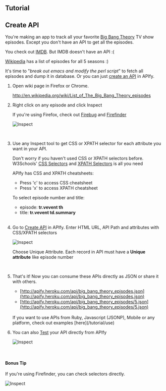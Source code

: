 <script type="text/javascript">
    mixpanel.track("CreateTutorial");
</script>
## Tutorial

## Create API

You're making an app to track all your favorite <a href="http://www.imdb.com/title/tt0898266/" target="_blank">Big Bang Theory</a> TV show episodes. Except you don't have an API to get all the episodes.  

You check out <a href="http://www.imdb.com/title/tt0898266/episodes" target="_blank">IMDB</a>. But IMDB doesn't have an API :(

<a href="http://en.wikipedia.org/wiki/List_of_The_Big_Bang_Theory_episodes" target="_blank">Wikipedia</a> has a list of episodes for all 5 seasons :)

It's time to "*break out emacs and modify the perl script*" to fetch all episodes and dump it in database. Or you can just [create an API](/resources/new) in APIfy.

1. Open wiki page in Firefox or Chrome.
  
    <a href="http://en.wikipedia.org/wiki/List_of_The_Big_Bang_Theory_episodes" target="_blank">http://en.wikipedia.org/wiki/List_of_The_Big_Bang_Theory_episodes</a>

2. Right click on any episode and click Inspect
    
    If you're using Firefox, check out [Firebug](https://addons.mozilla.org/en-US/firefox/addon/firebug/) and [Firefinder](https://addons.mozilla.org/en-US/firefox/addon/firefinder-for-firebug/)

    ![Inspect](/img/tutorial_inspect_small.png)

    <br/>

3. Use any Inspect tool to get CSS or XPATH selector for each attribute you want in your API.
    
    Don't worry if you haven't used CSS or XPATH selectors before. W3Schools' [CSS Selectors](http://www.w3schools.com/cssref/css_selectors.asp) and [XPATH Selectors](http://www.w3schools.com/xpath/xpath_syntax.asp) is all you need

    APIfy has CSS and XPATH cheatsheets:

    - Press 'c' to access CSS cheatsheet
    - Press 'x' to access XPATH cheatsheet

    To select episode number and title:

    - episode: **tr.vevent th**
    - title: **tr.vevent td.summary**

    <br/>

4. Go to [Create API](/resources/new) in APIfy. Enter HTML URL, API Path and attributes with CSS/XPATH selectors

    ![Inspect](/img/tutorial_create_api.png)

    Choose Unique Attribute. Each record in API must have a **Unique attribute** like episode number

    <br/>

5. That's it! Now you can consume these APIs directly as JSON or share it with others. 

    * [http://apify.heroku.com/api/big_bang_theory_episodes.json](http://apify.heroku.com/api/big_bang_theory_episodes.json)
    * [http://apify.heroku.com/api/big_bang_theory_episodes/5.json](http://apify.heroku.com/api/big_bang_theory_episodes/5.json)

    <br/>
    If you want to use APIs from Ruby, Javascript (JSONP), Mobile or any platform, check out examples [here](/tutorial/use)
    <br/>

6. You can also <a class='btn btn-mini btn-info edit_api_btn' href='/resources/4fc1d1d034b055e4a0000001'><i class='icon-ok'></i>Test</a> your API directly from APIfy

    ![Inspect](/img/tutorial_test.png)

    <br/>

#### Bonus Tip

If you're using Firefinder, you can check selectors directly.

![Inspect](/img/tutorial_firefinder.png)